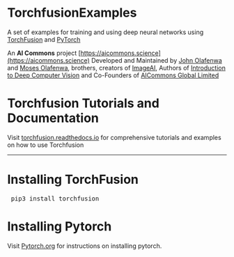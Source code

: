 # TorchfusionExamples

A set of examples for training and using deep neural networks using [TorchFusion](https://github.com/johnolafenwa/TorchFusion) and [PyTorch](https://pytorch.org)


An <b>AI Commons</b> project [https://aicommons.science](https://aicommons.science)
Developed and Maintained by [John Olafenwa](https://twitter.com/johnolafenwa) and [Moses Olafenwa](https://twitter.com/OlafenwaMoses), brothers, creators of [ImageAI](https://github.com/OlafenwaMoses/ImageAI ), Authors of [Introduction to Deep Computer Vision](https://john.specpal.science/deepvision) and Co-Founders of [AICommons Global Limited](https://aicommons.science)

# Torchfusion Tutorials and Documentation

Visit [torchfusion.readthedocs.io](https://torchfusion.readthedocs.io) for comprehensive tutorials and examples on how to use Torchfusion

<hr>

# Installing TorchFusion

<pre> pip3 install torchfusion </pre>


# Installing Pytorch

Visit [Pytorch.org](https://pytorch.org) for instructions on installing pytorch.






